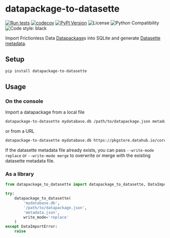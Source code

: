 # datapackage-to-datasette

[![Run tests](https://github.com/chris48s/datapackage-to-datasette/actions/workflows/test.yml/badge.svg?branch=master)](https://github.com/chris48s/datapackage-to-datasette/actions/workflows/test.yml)
[![codecov](https://codecov.io/gh/chris48s/datapackage-to-datasette/branch/master/graph/badge.svg?token=6EPIKL61VO)](https://codecov.io/gh/chris48s/datapackage-to-datasette)
[![PyPI Version](https://img.shields.io/pypi/v/datapackage-to-datasette.svg)](https://pypi.org/project/datapackage-to-datasette/)
![License](https://img.shields.io/pypi/l/datapackage-to-datasette.svg)
![Python Compatibility](https://img.shields.io/badge/dynamic/json?query=info.requires_python&label=python&url=https%3A%2F%2Fpypi.org%2Fpypi%2Fdatapackage-to-datasette%2Fjson)
![Code style: black](https://img.shields.io/badge/code%20style-black-000000.svg)

Import Frictionless Data
[Datapackage](https://frictionlessdata.io/data-package/)s
into SQLite and generate
[Datasette metadata](https://datasette.readthedocs.io/en/stable/metadata.html).

## Setup

```sh
pip install datapackage-to-datasette
```

## Usage

### On the console

Import a datapackage from a local file

```sh
datapackage-to-datasette mydatabase.db /path/to/datapackage.json metadata.json
```

or from a URL

```sh
datapackage-to-datasette mydatabase.db https://pkgstore.datahub.io/core/co2-ppm/10/datapackage.json metadata.json
```

If the datasette metadata file already exists, you can pass
`--write-mode replace` or `--write-mode merge` to overwrite
or merge with the existing datasette metadata file.

### As a library

```py
from datapackage_to_datasette import datapackage_to_datasette, DataImportError

try:
    datapackage_to_datasette(
        'mydatabase.db',
        '/path/to/datapackage.json',
        'metadata.json',
        write_mode='replace'
    )
except DataImportError:
    raise
```
